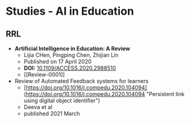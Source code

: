 
# Studies - AI in Education

## RRL
- **Artificial Intelligence in Education: A Review**
	- Lijia CHen, Pingping Chen, Zhijian Lin
	- Published on 17 April 2020
	- **DOI:** [10.1109/ACCESS.2020.2988510](https://doi.org/10.1109/ACCESS.2020.2988510)
	- [[Review-0001]]
- Review of Automated Feedback systems for learners
	- [https://doi.org/10.1016/j.compedu.2020.104094](https://doi.org/10.1016/j.compedu.2020.104094 "Persistent link using digital object identifier")
	- Deeva et al
	- published 2021 March
